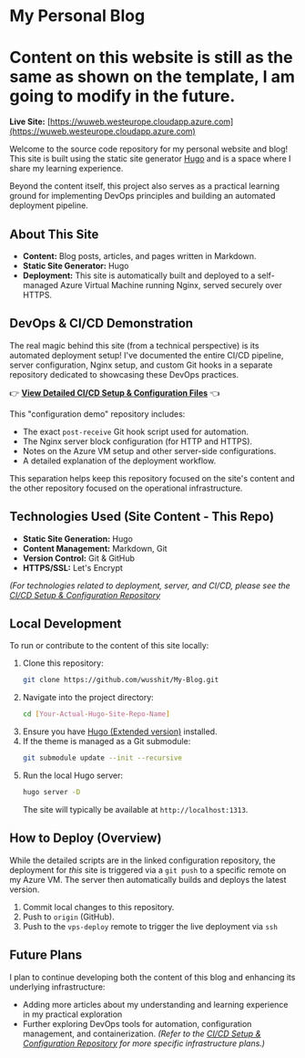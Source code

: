 # My Personal Blog

# Content on this website is still as the same as shown on the template, I am going to modify in the future.

**Live Site:** [https://wuweb.westeurope.cloudapp.azure.com](https://wuweb.westeurope.cloudapp.azure.com)

Welcome to the source code repository for my personal website and blog! This site is built using the static site generator [Hugo](https://gohugo.io/) and is a space where I share my learning experience.

Beyond the content itself, this project also serves as a practical learning ground for implementing DevOps principles and building an automated deployment pipeline.

## About This Site

*   **Content:** Blog posts, articles, and pages written in Markdown.
*   **Static Site Generator:** Hugo
*   **Deployment:** This site is automatically built and deployed to a self-managed Azure Virtual Machine running Nginx, served securely over HTTPS.

## DevOps & CI/CD Demonstration

The real magic behind this site (from a technical perspective) is its automated deployment setup! I've documented the entire CI/CD pipeline, server configuration, Nginx setup, and custom Git hooks in a separate repository dedicated to showcasing these DevOps practices.

👉 **[View Detailed CI/CD Setup & Configuration Files](https://github.com/wusshit/my-hugo-vps-deploy-setup.git)** 👈

This "configuration demo" repository includes:
*   The exact `post-receive` Git hook script used for automation.
*   The Nginx server block configuration (for HTTP and HTTPS).
*   Notes on the Azure VM setup and other server-side configurations.
*   A detailed explanation of the deployment workflow.

This separation helps keep this repository focused on the site's content and the other repository focused on the operational infrastructure.

## Technologies Used (Site Content - This Repo)

*   **Static Site Generation:** Hugo
*   **Content Management:** Markdown, Git
*   **Version Control:** Git & GitHub
*   **HTTPS/SSL:** Let's Encrypt

*(For technologies related to deployment, server, and CI/CD, please see the [CI/CD Setup & Configuration Repository](https://github.com/wusshit/my-hugo-vps-deploy-setup.git)*

## Local Development

To run or contribute to the content of this site locally:

1.  Clone this repository:
    ```bash
    git clone https://github.com/wusshit/My-Blog.git
    ```
2.  Navigate into the project directory:
    ```bash
    cd [Your-Actual-Hugo-Site-Repo-Name]
    ```
3.  Ensure you have [Hugo (Extended version)](https://gohugo.io/installation/) installed.
4.  If the theme is managed as a Git submodule:
    ```bash
    git submodule update --init --recursive
    ```
5.  Run the local Hugo server:
    ```bash
    hugo server -D
    ```
    The site will typically be available at `http://localhost:1313`.

## How to Deploy (Overview)

While the detailed scripts are in the linked configuration repository, the deployment for *this* site is triggered via a `git push` to a specific remote on my Azure VM. The server then automatically builds and deploys the latest version.

1.  Commit local changes to this repository.
2.  Push to `origin` (GitHub).
3.  Push to the `vps-deploy` remote to trigger the live deployment via `ssh` 

## Future Plans

I plan to continue developing both the content of this blog and enhancing its underlying infrastructure:

*   Adding more articles about my understanding and learning experience in my practical exploration
*   Further exploring DevOps tools for automation, configuration management, and containerization. *(Refer to the [CI/CD Setup & Configuration Repository](https://github.com/wusshit/my-hugo-vps-deploy-setup.git) for more specific infrastructure plans.)*
